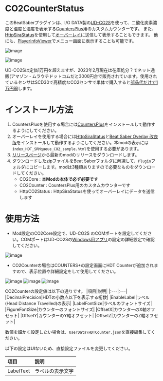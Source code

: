 # CO2CounterStatus
このBeatSaberプラグインは、I/O DATA製の[UD-CO2S](https://www.iodata.jp/product/tsushin/iot/ud-co2s/index.htm)を使って、二酸化炭素濃度と温度と湿度を表示する[CountersPlus](https://github.com/Caeden117/CountersPlus)用のカスタムカウンターです。
また、[HttpSiraStatus](https://github.com/denpadokei/HttpSiraStatus)を使用して[オーバーレイ](https://github.com/rynan4818/beat-saber-overlay)に送信して表示することもできます。
他にも、[PlayerInfoViewer](https://github.com/rynan4818/PlayerInfoViewer)でメニュー画面に表示することも可能です。

![image](https://user-images.githubusercontent.com/14249877/219855750-6605731c-b134-46a0-9594-ea347817b993.png)

![image](https://user-images.githubusercontent.com/14249877/219855758-d576af60-0283-491a-8770-96e413239d37.png)

UD-CO2Sは定価1万円を超えますが、2023年2月現在は在庫処分？でネット通販(アマゾン・ムラウチドットコムだと3000円台で販売されています。使用されているセンサはSCD30で高精度なCO2センサで単体で購入すると[部品代だけで1万円弱](https://www.marutsu.co.jp/pc/i/2190733/)します。

# インストール方法
1. CountersPlusを使用する場合には[CountersPlus](https://github.com/Caeden117/CountersPlus)をインストールして動作するようにしてください。
2. オーバーレイを使用する場合には[HttpSiraStatus](https://github.com/denpadokei/HttpSiraStatus)と[Beat Saber Overlay 改良版](https://github.com/rynan4818/beat-saber-overlay)をインストールして動作するようにしてください。本modの表示には`index_HDT_SRMqueue_CO2_sample.html`を使用する必要があります。
3. [リリースページ](https://github.com/rynan4818/CO2CounterStatus/releases)から最新のmodのリリースをダウンロードします。
4. ダウンロードしたzipファイルをBeat Saberフォルダに解凍して、`Plugin`フォルダにコピーします。modは3種類ありますので必要なものをダウンロードしてください。
    - CO2Core : **本Modの本体で必ず必要です**
    - CO2Counter : CountersPlus用のカスタムカウンターです
    - HttpCO2Status : HttpSiraStatusを使ってオーバーレイにデータを送信します

# 使用方法
* Mod設定のCO2Core設定で、UD-CO2S のCOMポートを設定してください。COMポートはUD-CO2Sの[Windows用アプリ](https://www.iodata.jp/lib/software/c/2284.htm)の設定の詳細設定で確認してください。

![image](https://user-images.githubusercontent.com/14249877/219856680-ccced33d-3a0c-4acc-8258-9cd64638a8a5.png)

* CO2Counterの場合はCOUNTERS+の設定画面にHDT Counterが追加されますので、表示位置や詳細設定をして使用してください。

![image](https://user-images.githubusercontent.com/14249877/219857331-6437bfda-ff56-446e-9643-ac955916af0a.png)
![image](https://user-images.githubusercontent.com/14249877/219857368-313a5d9f-c95c-4638-be67-757d77a06caf.png)
![image](https://user-images.githubusercontent.com/14249877/219857566-2a1216b5-b2ba-42c5-9c54-1fee9d0f61c0.png)

CO2Counterの設定値は以下の通りです。
|項目|説明|
|:---|:---|
|DecimalPrecision|HDTの小数点以下を表示する桁数|
|EnableLabel|ラベル(Head Distance Travelled)の表示|
|LabelFontSize|ラベルのフォントサイズ|
|FigureFontSize|カウンターのフォントサイズ|
|OffsetX|カウンターのX軸オフセット|
|OffsetY|カウンターのY軸オフセット|
|OffsetZ|カウンターのZ軸オフセット|

数値を細かく設定したい場合は、`UserData\HDTCounter.json`を直接編集してください。

以下の設定はUIないため、直接設定ファイルを変更してください。

|項目|説明|
|:---|:---|
|LabelText|ラベルの表示文字|
